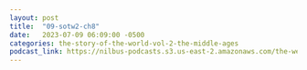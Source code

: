 ```yaml
---
layout: post
title:  "09-sotw2-ch8"
date:   2023-07-09 06:09:00 -0500
categories: the-story-of-the-world-vol-2-the-middle-ages
podcast_link: https://nilbus-podcasts.s3.us-east-2.amazonaws.com/the-well-trained-mind/The%20Story%20of%20the%20World%20Vol.%202%20The%20Middle%20Ages/09-sotw2-ch8.mp3
---
```

